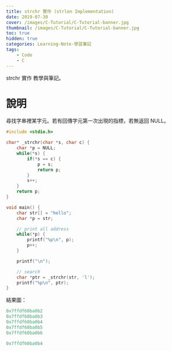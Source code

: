 ```yaml
---
title: strchr 實作 (strlen Implementation)
date: 2019-07-30
cover: /images/C-Tutorial/C-Tutorial-banner.jpg
thumbnail: /images/C-Tutorial/C-Tutorial-banner.jpg
toc: true
hidden: true
categories: Learning-Note-學習筆記
tags:
    - Code
    - C
---
```


strchr 實作 教學與筆記。

<!-- more -->

# 說明

尋找字串裡某字元。若有回傳字元第一次出現的指標，若無返回 NULL。

```cpp
#include <stdio.h>

char* _strchr(char *s, char c) {
    char *p = NULL;
    while(*s) {
        if(*s == c) {
            p = s;
            return p;
        }
        s++;
    }
    return p;
}

void main() {
    char str[] = "hello";
    char *p = str;

    // print all address
    while(*p) {
        printf("%p\n", p);
        p++;
    }

    printf("\n");

    // search
    char *ptr = _strchr(str, 'l');
    printf("%p\n", ptr);
}
```

結果圖：

```cpp
0x7ffdf60ba0b2
0x7ffdf60ba0b3
0x7ffdf60ba0b4
0x7ffdf60ba0b5
0x7ffdf60ba0b6

0x7ffdf60ba0b4
```